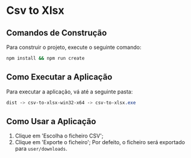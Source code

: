 # Csv to Xlsx

## Comandos de Construção

Para construir o projeto, execute o seguinte comando:

```bash
npm install && npm run create
```

## Como Executar a Aplicação

Para executar a aplicação, vá até a seguinte pasta:

```css
dist -> csv-to-xlsx-win32-x64 -> csv-to-xlsx.exe
```

## Como Usar a Aplicação

1. Clique em 'Escolha o ficheiro CSV';
2. Clique em 'Exporte o ficheiro';
   Por defeito, o ficheiro será exportado para `user/downloads`.
